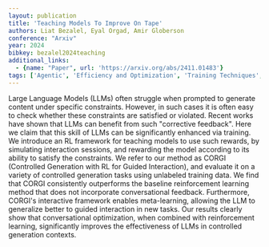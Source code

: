 ```yaml
---
layout: publication
title: 'Teaching Models To Improve On Tape'
authors: Liat Bezalel, Eyal Orgad, Amir Globerson
conference: "Arxiv"
year: 2024
bibkey: bezalel2024teaching
additional_links:
  - {name: "Paper", url: 'https://arxiv.org/abs/2411.01483'}
tags: ['Agentic', 'Efficiency and Optimization', 'Training Techniques', 'Tools', 'Prompting', 'Reinforcement Learning']
---
```

Large Language Models (LLMs) often struggle when prompted to generate content
under specific constraints. However, in such cases it is often easy to check
whether these constraints are satisfied or violated. Recent works have shown
that LLMs can benefit from such "corrective feedback". Here we claim that this
skill of LLMs can be significantly enhanced via training. We introduce an RL
framework for teaching models to use such rewards, by simulating interaction
sessions, and rewarding the model according to its ability to satisfy the
constraints. We refer to our method as CORGI (Controlled Generation with RL for
Guided Interaction), and evaluate it on a variety of controlled generation
tasks using unlabeled training data. We find that CORGI consistently
outperforms the baseline reinforcement learning method that does not
incorporate conversational feedback. Furthermore, CORGI's interactive framework
enables meta-learning, allowing the LLM to generalize better to guided
interaction in new tasks. Our results clearly show that conversational
optimization, when combined with reinforcement learning, significantly improves
the effectiveness of LLMs in controlled generation contexts.
